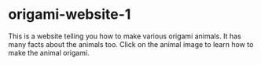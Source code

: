 # origami-website-1
This is a website telling you how to make various origami animals. It has many facts about the animals too. Click on the animal image to learn how to make the animal origami.
